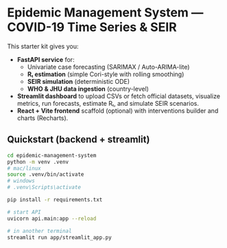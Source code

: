 # Epidemic Management System — COVID-19 Time Series & SEIR

This starter kit gives you:
- **FastAPI service** for:
  - Univariate case forecasting (SARIMAX / Auto-ARIMA-lite)
  - **Rₜ estimation** (simple Cori-style with rolling smoothing)
  - **SEIR simulation** (deterministic ODE)
  - **WHO & JHU data ingestion** (country-level)
- **Streamlit dashboard** to upload CSVs or fetch official datasets, visualize metrics, run forecasts, estimate Rₜ, and simulate SEIR scenarios.
- **React + Vite frontend** scaffold (optional) with interventions builder and charts (Recharts).

## Quickstart (backend + streamlit)
```bash
cd epidemic-management-system
python -m venv .venv
# mac/linux
source .venv/bin/activate
# windows
# .venv\Scripts\activate

pip install -r requirements.txt

# start API
uvicorn api.main:app --reload

# in another terminal
streamlit run app/streamlit_app.py
